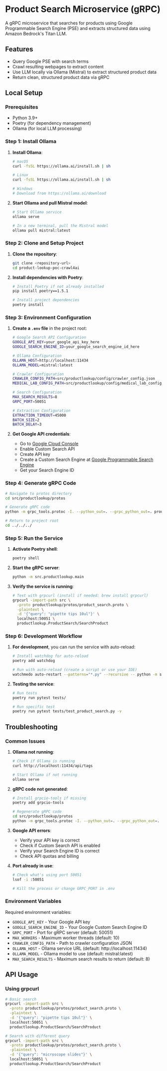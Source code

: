 # Product Search Microservice (gRPC)

A gRPC microservice that searches for products using Google Programmable Search Engine (PSE) and extracts structured data using Amazon Bedrock's Titan LLM.

## Features

- Query Google PSE with search terms
- Crawl resulting webpages to extract content
- Use LLM locally via Ollama (Mistral) to extract structured product data
- Return clean, structured product data via gRPC

## Local Setup 

### Prerequisites

- Python 3.9+
- Poetry (for dependency management)
- Ollama (for local LLM processing)

### Step 1: Install Ollama

1. **Install Ollama**:
   ```bash
   # macOS
   curl -fsSL https://ollama.ai/install.sh | sh
   
   # Linux
   curl -fsSL https://ollama.ai/install.sh | sh
   
   # Windows
   # Download from https://ollama.ai/download
   ```

2. **Start Ollama and pull Mistral model**:
   ```bash
   # Start Ollama service
   ollama serve
   
   # In a new terminal, pull the Mistral model
   ollama pull mistral:latest
   ```

### Step 2: Clone and Setup Project

1. **Clone the repository**:
   ```bash
   git clone <repository-url>
   cd product-lookup-poc-crawl4ai
   ```

2. **Install dependencies with Poetry**:
   ```bash
   # Install Poetry if not already installed
   pip install poetry==1.5.1
   
   # Install project dependencies
   poetry install
   ```

### Step 3: Environment Configuration

1. **Create a `.env` file** in the project root:
   ```bash
   # Google Search API Configuration
   GOOGLE_API_KEY=your_google_api_key_here
   GOOGLE_SEARCH_ENGINE_ID=your_google_search_engine_id_here
   
   # Ollama Configuration
   OLLAMA_HOST=http://localhost:11434
   OLLAMA_MODEL=mistral:latest
   
   # Crawler Configuration
   CRAWLER_CONFIG_PATH=src/productlookup/config/crawler_config.json
   MEDICAL_LAB_CONFIG_PATH=src/productlookup/config/medical_lab_config.json
   
   # Search Configuration
   MAX_SEARCH_RESULTS=8
   GRPC_PORT=50051
   
   # Extraction Configuration
   EXTRACTION_TIMEOUT=45000
   BATCH_SIZE=2
   BATCH_DELAY=3
   ```

2. **Get Google API credentials**:
   - Go to [Google Cloud Console](https://console.cloud.google.com/)
   - Enable Custom Search API
   - Create API key
   - Create a Custom Search Engine at [Google Programmable Search Engine](https://programmablesearchengine.google.com/)
   - Get your Search Engine ID

### Step 4: Generate gRPC Code

```bash
# Navigate to protos directory
cd src/productlookup/protos

# Generate gRPC code
python -m grpc_tools.protoc -I. --python_out=. --grpc_python_out=. product_search.proto

# Return to project root
cd ../../../
```

### Step 5: Run the Service

1. **Activate Poetry shell**:
   ```bash
   poetry shell
   ```

2. **Start the gRPC server**:
   ```bash
   python -m src.productlookup.main
   ```

3. **Verify the service is running**:
   ```bash
   # Test with grpcurl (install if needed: brew install grpcurl)
   grpcurl -import-path src \
     -proto productlookup/protos/product_search.proto \
     -plaintext \
     -d '{"query": "pipette tips 10ul"}' \
     localhost:50051 \
     productlookup.ProductSearch/SearchProduct
   ```

### Step 6: Development Workflow

1. **For development**, you can run the service with auto-reload:
   ```bash
   # Install watchdog for auto-reload
   poetry add watchdog
   
   # Run with auto-reload (create a script or use your IDE)
   watchmedo auto-restart --patterns="*.py" --recursive -- python -m src.productlookup.main
   ```

2. **Testing the service**:
   ```bash
   # Run tests
   poetry run pytest tests/
   
   # Run specific test
   poetry run pytest tests/test_product_search.py -v
   ```

## Troubleshooting

### Common Issues

1. **Ollama not running**:
   ```bash
   # Check if Ollama is running
   curl http://localhost:11434/api/tags
   
   # Start Ollama if not running
   ollama serve
   ```

2. **gRPC code not generated**:
   ```bash
   # Install grpcio-tools if missing
   poetry add grpcio-tools
   
   # Regenerate gRPC code
   cd src/productlookup/protos
   python -m grpc_tools.protoc -I. --python_out=. --grpc_python_out=. product_search.proto
   ```

3. **Google API errors**:
   - Verify your API key is correct
   - Check if Custom Search API is enabled
   - Verify your Search Engine ID is correct
   - Check API quotas and billing

4. **Port already in use**:
   ```bash
   # Check what's using port 50051
   lsof -i :50051
   
   # Kill the process or change GRPC_PORT in .env
   ```

### Environment Variables

Required environment variables:

- `GOOGLE_API_KEY` - Your Google API key
- `GOOGLE_SEARCH_ENGINE_ID` - Your Google Custom Search Engine ID
- `GRPC_PORT` - Port for gRPC server (default: 50051)
- `MAX_WORKERS` - Maximum worker threads (default: 10)
- `CRAWLER_CONFIG_PATH` - Path to crawler configuration JSON
- `OLLAMA_HOST` - Ollama service URL (default: http://localhost:11434)
- `OLLAMA_MODEL` - Ollama model to use (default: mistral:latest)
- `MAX_SEARCH_RESULTS` - Maximum search results to return (default: 8)

## API Usage

### Using grpcurl

```bash
# Basic search
grpcurl -import-path src \
  -proto productlookup/protos/product_search.proto \
  -plaintext \
  -d '{"query": "pipette tips 10ul"}' \
  localhost:50051 \
  productlookup.ProductSearch/SearchProduct

# Search with different query
grpcurl -import-path src \
  -proto productlookup/protos/product_search.proto \
  -plaintext \
  -d '{"query": "microscope slides"}' \
  localhost:50051 \
  productlookup.ProductSearch/SearchProduct
```


```